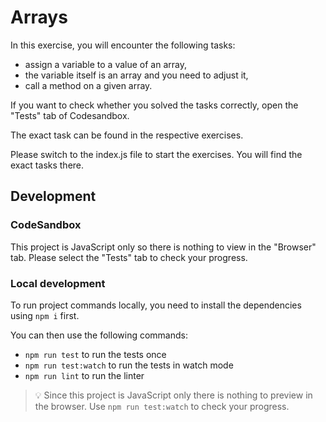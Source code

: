 # Arrays

In this exercise, you will encounter the following tasks:

- assign a variable to a value of an array,
- the variable itself is an array and you need to adjust it,
- call a method on a given array.

If you want to check whether you solved the tasks correctly, open the "Tests" tab of Codesandbox.

The exact task can be found in the respective exercises.

Please switch to the index.js file to start the exercises. You will find the exact tasks there.

## Development

### CodeSandbox

This project is JavaScript only so there is nothing to view in the "Browser" tab. Please select the "Tests" tab to check your progress.

### Local development

To run project commands locally, you need to install the dependencies using `npm i` first.

You can then use the following commands:

- `npm run test` to run the tests once
- `npm run test:watch` to run the tests in watch mode
- `npm run lint` to run the linter

> 💡 Since this project is JavaScript only there is nothing to preview in the browser. Use `npm run test:watch` to check your progress.
